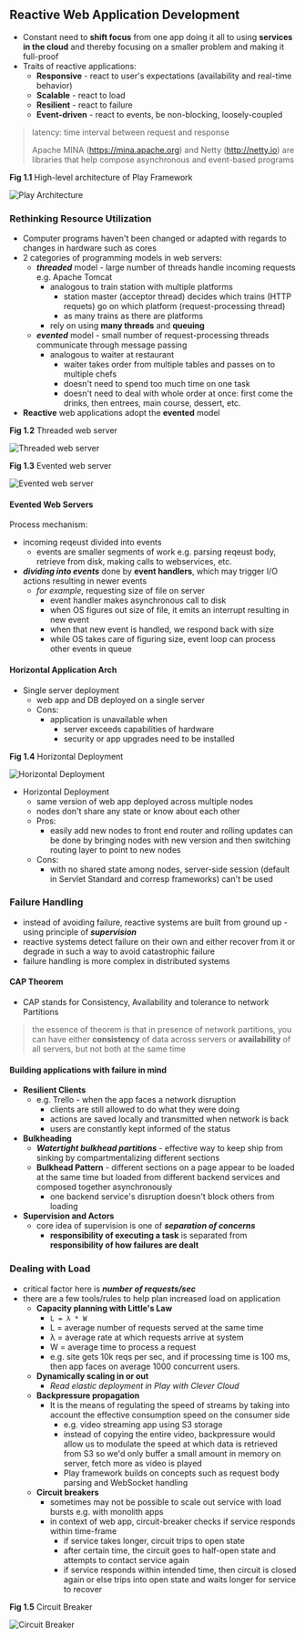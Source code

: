## Reactive Web Application Development

* Constant need to __shift focus__ from one app doing it all to using __services in the cloud__ and thereby focusing on a smaller problem and making it full-proof
* Traits of reactive applications:
	* __Responsive__ - react to user's expectations (availability and real-time behavior)
	* __Scalable__ - react to load
	* __Resilient__ - react to failure
	* __Event-driven__ - react to events, be non-blocking, loosely-coupled

> latency: time interval between request and response
> 
> Apache MINA (https://mina.apache.org) and Netty (http://netty.io) are libraries that help compose asynchronous and event-based programs

__Fig 1.1__ High-level architecture of Play Framework

![Play Architecture](images/play-arch.png)

### Rethinking Resource Utilization

* Computer programs haven't been changed or adapted with regards to changes in hardware such as cores
* 2 categories of programming models in web servers:
	* ___threaded___ model - large number of threads handle incoming requests e.g. Apache Tomcat
		* analogous to train station with multiple platforms
			* station master (acceptor thread) decides which trains (HTTP requets) go on which platform (request-processing thread)
			* as many trains as there are platforms
		* rely on using __many threads__ and __queuing__
	* ___evented___ model - small number of request-processing threads communicate through message passing
		* analogous to waiter at restaurant
			* waiter takes order from multiple tables and passes on to multiple chefs
			* doesn't need to spend too much time on one task
			* doesn't need to deal with whole order at once: first come the drinks, then entrees, main course, dessert, etc.
* __Reactive__ web applications adopt the __evented__ model

__Fig 1.2__ Threaded web server

![Threaded web server](images/threaded-server.png)

__Fig 1.3__ Evented web server

![Evented web server](images/evented-server.png)

#### Evented Web Servers

Process mechanism:

* incoming reqeust divided into events
	* events are smaller segments of work e.g. parsing reqeust body, retrieve from disk, making calls to webservices, etc.
* ___dividing into events___ done by __event handlers__, which may trigger I/O actions resulting in newer events
	* _for example_, requesting size of file on server
		* event handler makes asynchronous call to disk
		* when OS figures out size of file, it emits an interrupt resulting in new event
		* when that new event is handled, we respond back with size
		* while OS takes care of figuring size, event loop can process other events in queue

#### Horizontal Application Arch

* Single server deployment
	* web app and DB deployed on a single server
	* Cons:
		* application is unavailable when
			* server exceeds capabilities of hardware
			* security or app upgrades need to be installed

__Fig 1.4__ Horizontal Deployment

![Horizontal Deployment](images/hor-dep.png)

* Horizontal Deployment
	* same version of web app deployed across multiple nodes
	* nodes don't share any state or know about each other
	* Pros:
		* easily add new nodes to front end router and rolling updates can be done by bringing nodes with new version and then switching routing layer to point to new nodes
	* Cons:
		* with no shared state among nodes, server-side session (default in Servlet Standard and corresp frameworks) can't be used

### Failure Handling

* instead of avoiding failure, reactive systems are built from ground up - using principle of ___supervision___
* reactive systems detect failure on their own and either recover from it or degrade in such a way to avoid catastrophic failure
* failure handling is more complex in distributed systems

#### CAP Theorem

* CAP stands for Consistency, Availability and tolerance to network Partitions

> the essence of theorem is that in presence of network partitions, you can have either __consistency__ of data across servers or __availability__ of all servers, but not both at the same time


#### Building applications with failure in mind

* __Resilient Clients__
	* e.g. Trello - when the app faces a network disruption
		* clients are still allowed to do what they were doing
		* actions are saved locally and transmitted when network is back
		* users are constantly kept informed of the status
* __Bulkheading__
	* ___Watertight bulkhead partitions___ - effective way to keep ship from sinking by compartmentalizing different sections
	* __Bulkhead Pattern__ - different sections on a page appear to be loaded at the same time but loaded from different backend services and composed together asynchronously
		* one backend service's disruption doesn't block others from loading
* __Supervision and Actors__
	* core idea of supervision is one of ___separation of concerns___
		* __responsibility of executing a task__ is separated from __responsibility of how failures are dealt__

### Dealing with Load

* critical factor here is ___number of requests/sec___
* there are a few tools/rules to help plan increased load on application
	* __Capacity planning with Little's Law__
		* `L = λ * W`
		* L = average number of requests served at the same time
		* λ = average rate at which requests arrive at system
		* W = average time to process a request
		* e.g. site gets 10k reqs per sec, and if processing time is 100 ms, then app faces on average 1000 concurrent users.
	* __Dynamically scaling in or out__
		* _Read elastic deployment in Play with Clever Cloud_
	* __Backpressure propagation__
		* It is the means of regulating the speed of streams by taking into account the effective consumption speed on the consumer side
			* e.g. video streaming app using S3 storage
			* instead of copying the entire video, backpressure would allow us to modulate the speed at which data is retrieved from S3 so we'd only buffer a small amount in memory on server, fetch more as video is played
			* Play framework builds on concepts such as request body parsing and WebSocket handling
	* __Circuit breakers__
		* sometimes may not be possible to scale out service with load bursts e.g. with monolith apps
		* in context of web app, circuit-breaker checks if service responds within time-frame
			* if service takes longer, circuit trips to open state
			* after certain time, the circuit goes to half-open state and attempts to contact service again
			* if service responds within intended time, then circuit is closed again or else trips into open state and waits longer for service to recover

__Fig 1.5__ Circuit Breaker

![Circuit Breaker](images/circuit-breaker.png)
